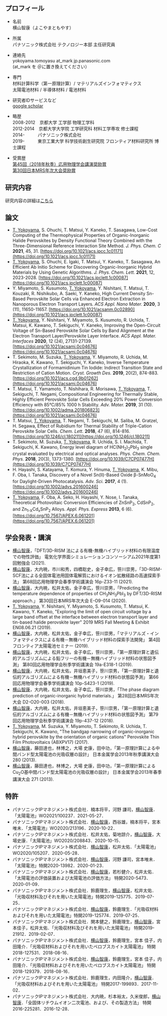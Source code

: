 ## プロフィール
- 名前 <br>
横山智康（よこやまともやす）  


- 所属  
パナソニック株式会社 テクノロジー本部 主任研究員  


- 連絡先  
yokoyama.tomoyasu at_mark jp.panasonic.com  
(at_mark を ＠に置き換えてください）  

- 専門  
材料計算科学（第一原理計算）/ マテリアルズインフォマティクス  
太陽電池材料 / 半導体材料 / 電池材料  

- 研究者IDサービスなど  
[google scholar](https://scholar.google.co.jp/citations?user=D-TalWsAAAAJ&hl=ja&oi=ao)  

- 略歴  
2008-2012　京都大学 工学部 物理工学科  
2012-2014　京都大学大学院 工学研究科 材料工学専攻 修士課程  
2014-　　　パナソニック株式会社  
2019-　　　東京工業大学 科学技術創生研究院 フロンティア材料研究所 博士課程  

- 受賞歴  
[第45回（2018年秋季）応用物理学会講演奨励賞](https://www.jsap.or.jp/young-scientist-presentation-award/recipients45)  
[第30回日本MRS年次大会奨励賞](https://www.mrs-j.org/meeting2020/jp/prg/awardList.php)  

## 研究内容  
研究内容の詳細は[こちら](research.md)

## 論文  
- <u>T. Yokoyama</u>, S. Ohuchi, T. Matsui, Y. Kaneko, T. Sasagawa, Low-Cost Computing of the Thermophysical Properties of Organic-Inorganic Halide Perovskites by Density Functional Theory Combined with the Three-Dimensional Reference Interaction Site Method. *J. Phys. Chem. C* **2021**, 45, 31. [https://doi.org/10.1021/acs.jpcc.1c01171](https://doi.org/10.1021/acs.jpcc.1c01171)  
- <u>T. Yokoyama</u>, S. Ohuchi, E. Igaki, T. Matsui, Y. Kaneko, T. Sasagawa, An Efficient Ab Initio Scheme for Discovering Organic-Inorganic Hybrid Materials by Using Genetic Algorithms. *J. Phys. Chem. Lett.* **2021**, 12, 2023-2028. [https://doi.org/10.1021/acs.jpclett.1c00087](https://doi.org/10.1021/acs.jpclett.1c00087)  
- Y. Miyamoto, S. Kusumoto, <u>T. Yokoyama</u>, Y. Nishitani, T. Matsui, T. Kouzaki, R. Nishikubo, A. Saeki, Y. Kaneko, High Current Density Sn-Based Perovskite Solar Cells via Enhanced Electron Extraction in Nanoporous Electron Transport Layers. *ACS Appl. Nano Mater.* **2020**, 3 (11), 11650-11657. [https://doi.org/10.1021/acsanm.0c02890](https://doi.org/10.1021/acs.jpclett.1c00087)  
- <u>T. Yokoyama</u>, Y. Nishitani, Y. Miyamoto, S. Kusumoto, R. Uchida, T. Matsui, K. Kawano, T. Sekiguchi, Y. Kaneko, Improving the Open-Circuit Voltage of Sn-Based Perovskite Solar Cells by Band Alignment at the Electron Transport Layer/Perovskite Layer Interface. *ACS Appl. Mater. Interfaces* **2020**, 12 (24), 27131-27139. [https://doi.org/10.1021/acsami.0c04676](https://doi.org/10.1021/acsami.0c04676)  
- T. Sekimoto, M. Suzuka, <u>T. Yokoyama</u>, Y. Miyamoto, R. Uchida, M. Hiraoka, K. Kawano, T. Sekiguchi, Y. Kaneko, Inverse Temperature Crystallization of Formamidinium Tin Iodide: Indirect Transition State and Restriction of Cation Motion. *Cryst. Growth Des.* **2019**, 20(2), 874-883. [https://doi.org/10.1021/acs.cgd.9b01262](https://doi.org/10.1021/acsami.0c04676)  
- T. Matsui, T. Yamamoto, T. Nishihara, R. Morisawa, <u>T. Yokoyama</u>, T. Sekiguchi, T. Negami, Compositional Engineering for Thermally Stable, Highly Efficient Perovskite Solar Cells Exceeding 20% Power Conversion Efficiency with 85°C/85% 1000 h Stability. *Adv. Mater.* **2019**, 31 (10). [https://doi.org/10.1002/adma.201806823](https://doi.org/10.1021/acsami.0c04676)  
- T. Matsui, <u>T. Yokoyama</u>, T. Negami, T. Sekiguchi, M. Saliba, M. Gratzel, H. Segawa, Effect of Rubidium for Thermal Stability of Triple-Cation Perovskite Solar Cells. *Chem. Lett.* **2018**, 47 (6), 814-816. [https://doi.org/10.1246/cl.180211](https://doi.org/10.1246/cl.180211)  
- T. Sekimoto, M. Suzuka, <u>T. Yokoyama</u>, R. Uchida, S. I. Machida, T. Sekiguchi, K. Kawano, Energy level diagram of HC(NH<sub>2</sub>)<sub>2</sub>PbI<sub>3</sub> single crystal evaluated by electrical and optical analyses. *Phys. Chem. Chem. Phys.* **2018**, 20(3), 1373-1380. [https://doi.org/10.1039/C7CP07477H](https://doi.org/10.1039/C7CP07477H)  
- H. Hayashi, S. Katayama, T. Komura, Y. Hinuma, <u>T. Yokoyama</u>, K. Mibu, F. Oba, I. Tanaka, Discovery of a Novel Sn(II)-Based Oxide β-SnMoO<sub>4</sub> for Daylight-Driven Photocatalysis. *Adv. Sci.* **2017**, 4 (1). [https://doi.org/10.1002/advs.201600246](https://doi.org/10.1002/advs.201600246)  
- <u>T. Yokoyama</u>, F. Oba, A. Seko, H. Hayashi, Y. Nose, I. Tanaka, Theoretical Photovoltaic Conversion Efficiencies of ZnSnP<sub>2</sub>, CdSnP<sub>2</sub>, and Zn<sub>1-X</sub>Cd<sub>x</sub>SnP<sub>2</sub> Alloys. *Appl. Phys. Express* **2013**, 6 (6). [https://doi.org/10.7567/APEX.6.061201](https://doi.org/10.7567/APEX.6.061201)  


## 学会発表・講演  
- <u>横山智康</u>，「DFT/3D-RISM 法による有機-無機ハイブリッド材料の有限温度での物性評価」 電気化学界面シミュレーションコンソーシアム2021年度第1回勉強会 (2021).  
- <u>横山智康</u>，大内暁，市川和秀，四橋聡史，金子幸広，笹川崇男，「3D-RISM-SCF法による全固体電池用固体電解質におけるイオン拡散経路の高速探索手法」 第68回応用物理学会春季学術講演会 16p-Z33-11 (2021).  
- <u>横山智康</u>，大内暁，松井太佑，金子幸広，笹川崇男，「Predicting the temperature dependence of properties of CH<sub>3</sub>NH<sub>3</sub>PbI<sub>3</sub> by DFT/3D-RISM approach.」 第30回日本MRS年次大会 E-O9-014  (2020).  
- <u>T. Yokoyama</u>, Y. Nishitani, Y. Miyamoto, S. Kusumoto, T. Matsui, K. Kawano, Y. Kaneko, "Exploring the limit of open circuit voltage by a large band offset at the interface between electron transport layer and tin-based halide perovskite layer" 2019 MRS Fall Meeting & Exhibit EN08.06.21 (2019).  
- <u>横山智康</u>，大内暁，松井太佑，金子幸広，笹川崇男，「マテリアルズ・インフォマティクスによる有機－無機ハイブリッド材料の探索手法開発」 第4回フロンティア太陽電池セミナー (2019).  
- <u>横山智康</u>，大内暁，松井太佑，金子幸広，笹川崇男，「第一原理計算と遺伝的アルゴリズムによる鉛フリーの有機－無機ハイブリッド材料の状態図予測」 第80回応用物理学会秋季学術講演会 19a-E318-1 (2019).  
- <u>横山智康</u>，大内暁，松井太佑，井垣恵美子，笹川崇男，「第一原理計算と遺伝的アルゴリズムによる有機－無機ハイブリッド材料の状態図予測」 第66回応用物理学会春季学術講演会 10p-S423-1 (2019).  
- <u>横山智康</u>，大内暁，松井太佑，金子幸広，笹川崇男，「The phase diagram prediction of organic-inorganic hybrid materials.」 第28回日本MRS年次大会 D2-O20-003 (2018).  
- <u>横山智康</u>，大内暁，松井太佑，井垣恵美子，笹川崇男，「第一原理計算と遺伝的アルゴリズムによる有機－無機ハイブリッド材料の状態図予測」 第79回応用物理学会秋季学術講演会 19p-437-12 (2018).  
- <u>T. Yokoyama</u>, M. Suzuka, Y. Miyamoto, T. Sekimoto, R. Uchida, T. Sekiguchi, K. Kawano, "The bandgap narrowing of organic-inorganic hybrid perovskite by the orientation of organic cations" Perovskite Thin Film Photovoltaics (ABXPV17) (2017).  
- <u>横山智康</u>，藤田達也，林博之，大場 史康，田中功，「第一原理計算による中間バンド型太陽電池の光吸収層の設計」 日本金属学会2013年秋季講演大会 280 (2013).  
- <u>横山智康</u>，藤田達也，林博之，大場 史康，田中功，「第一原理計算によるCu<sub>2</sub>O基中間バンド型太陽電池の光吸収層の設計」 日本金属学会2013年春季講演大会 271 (2013).  


## 特許  
- パナソニックIPマネジメント株式会社．楠本将平，河野 謙司，<u>横山智康</u>．「太陽電池」WO2021/100237．2021-05-27．
- パナソニックIPマネジメント株式会社．<u>横山智康</u>，西谷雄，楠本将平，宮本唯未．「太陽電池」WO2020/213196．2020-10-22．
- パナソニックIPマネジメント株式会社．松井太佑，菊地諒介，<u>横山智康</u>，大場史康．「太陽電池」WO2020/208843．2020-10-15．
- パナソニックIPマネジメント株式会社．<u>横山智康</u>，松井太佑．「太陽電池」WO2020/105207．2020-05-28．
- パナソニックIPマネジメント株式会社．<u>横山智康</u>，河野 謙司，宮本唯未．「太陽電池」特開2020-13982．2020-01-23．
- パナソニックIPマネジメント株式会社．<u>横山智康</u>，若杉健介，松井太佑．「太陽電池の評価装置および太陽電池の評価方法」 特開2020-5473．2020-01-09．
- パナソニックIPマネジメント株式会社．鈴鹿理生，<u>横山智康</u>，松井太佑．「光吸収材料及びそれを用いた太陽電池」特開2019-125775．2019-07-25．
- パナソニックIPマネジメント株式会社．<u>横山智康</u>，鈴鹿理生．「光吸収材料およびそれを用いた太陽電池」特開2019-125774．2019-07-25．
- パナソニックIPマネジメント株式会社．関本健之，鈴鹿理生，<u>横山智康</u>，宮本佳子，松井太佑．「光吸収材料及びそれを用いた太陽電池」 特開2019-21912．2019-02-07．
- パナソニックIPマネジメント株式会社．<u>横山智康</u>，鈴鹿理生，宮本  佳子，内田隆介．「光吸収材料およびそれを用いたペロブスカイト太陽電池」 特開2018-127531．2018-08-16．
- パナソニックIPマネジメント株式会社．<u>横山智康</u>，鈴鹿理生，宮本  佳子，内田隆介．「光吸収材料およびそれを用いたペロブスカイト太陽電池」 特開2018-129379．2018-08-16．
- パナソニックIPマネジメント株式会社．鈴鹿理生，内田隆介，<u>横山智康</u>．「光吸収材料およびそれを用いた太陽電池」 特開2017-199893．2017-11-02．
- パナソニックIPマネジメント株式会社．大内暁，杉本裕太，久米俊郎，<u>横山智康</u>．「全固体リチウムイオン二次電池、および、その製造方法」 特開2016-225281．2016-12-28．

